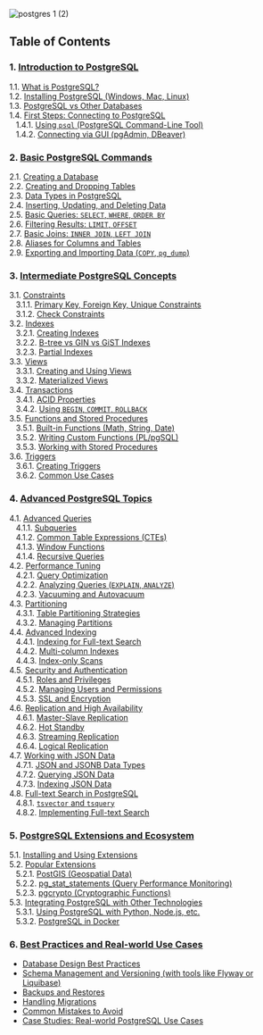 <!-- Create ToC and content on learning postgres. Progressive from basics -> intermediate -> advanced -->

![postgres 1 (2)](https://github.com/user-attachments/assets/6a3ce00b-4923-4cf4-88fb-525f7edf721c)

## Table of Contents

### 1\. [Introduction to PostgreSQL](#1-introduction-to-postgresql)

1.1. [What is PostgreSQL?](#11-what-is-postgresql)\
1.2. [Installing PostgreSQL (Windows, Mac, Linux)](#12-installing-postgresql-windows-mac-linux)\
1.3. [PostgreSQL vs Other Databases](#13-postgresql-vs-other-databases)\
1.4. [First Steps: Connecting to PostgreSQL](#14-first-steps-connecting-to-postgresql)\
   1.4.1. [Using `psql` (PostgreSQL Command-Line Tool)](#141-using-psql-postgresql-command-line-tool)\
   1.4.2. [Connecting via GUI (pgAdmin, DBeaver)](#142-connecting-via-gui-pgadmin-dbeaver)

### 2\. [Basic PostgreSQL Commands](#2-basic-postgresql-commands)

2.1. [Creating a Database](#21-creating-a-database)\
2.2. [Creating and Dropping Tables](#22-creating-and-dropping-tables)\
2.3. [Data Types in PostgreSQL](#23-data-types-in-postgresql)\
2.4. [Inserting, Updating, and Deleting Data](#24-inserting-updating-and-deleting-data)\
2.5. [Basic Queries: `SELECT`, `WHERE`, `ORDER BY`](#25-basic-queries-select-where-order-by)\
2.6. [Filtering Results: `LIMIT`, `OFFSET`](#26-filtering-results-limit-offset)\
2.7. [Basic Joins: `INNER JOIN`, `LEFT JOIN`](#27-basic-joins-inner-join-left-join)\
2.8. [Aliases for Columns and Tables](#28-aliases-for-columns-and-tables)\
2.9. [Exporting and Importing Data (`COPY`, `pg_dump`)](#29-exporting-and-importing-data-copy-pg_dump)

### 3\. [Intermediate PostgreSQL Concepts](#3-intermediate-postgresql-concepts)

3.1. [Constraints](#31-constraints)\
   3.1.1. [Primary Key, Foreign Key, Unique Constraints](#311-primary-key-foreign-key-unique-constraints)\
   3.1.2. [Check Constraints](#312-check-constraints)\
3.2. [Indexes](#32-indexes)\
   3.2.1. [Creating Indexes](#321-creating-indexes)\
   3.2.2. [B-tree vs GIN vs GiST Indexes](#322-b-tree-vs-gin-vs-gist-indexes)\
   3.2.3. [Partial Indexes](#323-partial-indexes)\
3.3. [Views](#33-views)\
   3.3.1. [Creating and Using Views](#331-creating-and-using-views)\
   3.3.2. [Materialized Views](#332-materialized-views)\
3.4. [Transactions](#34-transactions)\
   3.4.1. [ACID Properties](#341-acid-properties)\
   3.4.2. [Using `BEGIN`, `COMMIT`, `ROLLBACK`](#342-using-begin-commit-rollback)\
3.5. [Functions and Stored Procedures](#35-functions-and-stored-procedures)\
   3.5.1. [Built-in Functions (Math, String, Date)](#351-built-in-functions-math-string-date)\
   3.5.2. [Writing Custom Functions (PL/pgSQL)](#352-writing-custom-functions-plpgsql)\
   3.5.3. [Working with Stored Procedures](#353-working-with-stored-procedures)\
3.6. [Triggers](#36-triggers)\
   3.6.1. [Creating Triggers](#361-creating-triggers)\
   3.6.2. [Common Use Cases](#362-common-use-cases)

### 4\. [Advanced PostgreSQL Topics](#4-advanced-postgresql-topics)

4.1. [Advanced Queries](#41-advanced-queries)\
   4.1.1. [Subqueries](#411-subqueries)\
   4.1.2. [Common Table Expressions (CTEs)](#412-common-table-expressions-ctes)\
   4.1.3. [Window Functions](#413-window-functions)\
   4.1.4. [Recursive Queries](#414-recursive-queries)\
4.2. [Performance Tuning](#42-performance-tuning)\
   4.2.1. [Query Optimization](#421-query-optimization)\
   4.2.2. [Analyzing Queries (`EXPLAIN`, `ANALYZE`)](#422-analyzing-queries-explain-analyze)\
   4.2.3. [Vacuuming and Autovacuum](#423-vacuuming-and-autovacuum)\
4.3. [Partitioning](#43-partitioning)\
   4.3.1. [Table Partitioning Strategies](#431-table-partitioning-strategies)\
   4.3.2. [Managing Partitions](#432-managing-partitions)\
4.4. [Advanced Indexing](#44-advanced-indexing)\
   4.4.1. [Indexing for Full-text Search](#441-indexing-for-full-text-search)\
   4.4.2. [Multi-column Indexes](#442-multi-column-indexes)\
   4.4.3. [Index-only Scans](#443-index-only-scans)\
4.5. [Security and Authentication](#45-security-and-authentication)\
   4.5.1. [Roles and Privileges](#451-roles-and-privileges)\
   4.5.2. [Managing Users and Permissions](#452-managing-users-and-permissions)\
   4.5.3. [SSL and Encryption](#453-ssl-and-encryption)\
4.6. [Replication and High Availability](#46-replication-and-high-availability)\
   4.6.1. [Master-Slave Replication](#461-master-slave-replication)\
   4.6.2. [Hot Standby](#462-hot-standby)\
   4.6.3. [Streaming Replication](#463-streaming-replication)\
   4.6.4. [Logical Replication](#464-logical-replication)\
4.7. [Working with JSON Data](#47-working-with-json-data)\
   4.7.1. [JSON and JSONB Data Types](#471-json-and-jsonb-data-types)\
   4.7.2. [Querying JSON Data](#472-querying-json-data)\
   4.7.3. [Indexing JSON Data](#473-indexing-json-data)\
4.8. [Full-text Search in PostgreSQL](#48-full-text-search-in-postgresql)\
   4.8.1. [`tsvector` and `tsquery`](#481-tsvector-and-tsquery)\
   4.8.2. [Implementing Full-text Search](#482-implementing-full-text-search)

### 5\. [PostgreSQL Extensions and Ecosystem](#5-postgresql-extensions-and-ecosystem)

5.1. [Installing and Using Extensions](#51-installing-and-using-extensions)\
5.2. [Popular Extensions](#52-popular-extensions)\
   5.2.1. [PostGIS (Geospatial Data)](#521-postgis-geospatial-data)\
   5.2.2. [pg_stat_statements (Query Performance Monitoring)](#522-pg_stat_statements-query-performance-monitoring)\
   5.2.3. [pgcrypto (Cryptographic Functions)](#523-pgcrypto-cryptographic-functions)\
5.3. [Integrating PostgreSQL with Other Technologies](#53-integrating-postgresql-with-other-technologies)\
   5.3.1. [Using PostgreSQL with Python, Node.js, etc.](#531-using-postgresql-with-python-nodejs-etc)\
   5.3.2. [PostgreSQL in Docker](#532-postgresql-in-docker)

### 6\. [Best Practices and Real-world Use Cases](#6-best-practices-and-real-world-use-cases)

- [Database Design Best Practices](#database-design-best-practices)
- [Schema Management and Versioning (with tools like Flyway or Liquibase)](#schema-management-and-versioning-with-tools-like-flyway-or-liquibase)
- [Backups and Restores](#backups-and-restores)
- [Handling Migrations](#handling-migrations)
- [Common Mistakes to Avoid](#common-mistakes-to-avoid)
- [Case Studies: Real-world PostgreSQL Use Cases](#case-studies-real-world-postgresql-use-cases)

